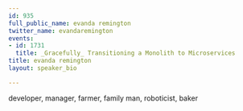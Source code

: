 ```yaml
---
id: 935
full_public_name: evanda remington
twitter_name: evandaremington
events:
- id: 1731
  title: _Gracefully_ Transitioning a Monolith to Microservices
title: evanda remington
layout: speaker_bio

---
```

developer, manager, farmer, family man, roboticist, baker
